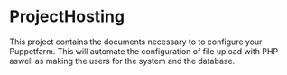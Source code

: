 # ProjectHosting
This project contains the documents necessary to to configure your Puppetfarm.
This will automate the configuration of file upload with PHP aswell as making the users for the system and the database.
